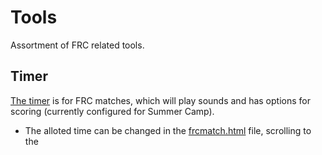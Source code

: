 # Tools

Assortment of FRC related tools.

## Timer
[The timer](./FRC-Timer) is for FRC matches, which will play sounds and has options for scoring (currently configured for Summer Camp).
- The alloted time can be changed in the [frcmatch.html](./FRC-Timer/frcmatch.html) file,
  scrolling to the <script> tag, and finding the variable "matchTime" which is the match time in seconds
- Use the buttons (Start, Stop, Reset) to do their respective actions to the timer
- Space can also start, and enter stop
- The number keys 1-8 are for keeping score, use 1/2 for adding/subtracting for the red alliance, and 3/4 for the blue alliance
- Keys 5/6 and 7/8 are for adding penalities for the red and blue allience respectively
- Once a match has finished, click 'r' on the keyboard to reveal the final score and winner
